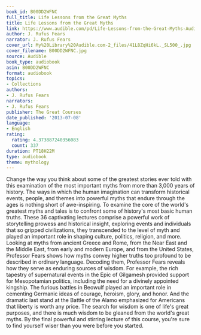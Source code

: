 ```yaml
---
book_id: B00DD2WFNC
full_title: Life Lessons from the Great Myths
title: Life Lessons from the Great Myths
link: https://www.audible.com/pd/Life-Lessons-from-the-Great-Myths-Audiobook/B00DD2WFNC
author: J. Rufus Fears
narrator: J. Rufus Fears
cover_url: My%20Library%20Audible.com-2_files/41L8ZqHi6kL._SL500_.jpg
cover_filename: B00DD2WFNC.jpg
source: Audible
book_type: audiobook
asin: B00DD2WFNC
format: audiobook
topics:
- Collections
authors:
- J. Rufus Fears
narrators:
- J. Rufus Fears
publisher: The Great Courses
date_published: '2013-07-08'
language:
- English
rating:
  rating: 4.373887240356083
  count: 337
duration: PT18H22M
type: audiobook
theme: mythology
---
```

Change the way you think about some of the greatest stories ever told with this examination of the most important myths from more than 3,000 years of history. The ways in which the human imagination can transform historical events, people, and themes into powerful myths that endure through the ages is nothing short of awe-inspiring.
To examine the core of the world's greatest myths and tales is to confront some of history's most basic human truths. These 36 captivating lectures comprise a powerful work of storytelling prowess and historical insight, exploring events and individuals that so gripped civilizations, they transcended to the level of myth and played an important role in shaping culture, politics, religion, and more.
Looking at myths from ancient Greece and Rome, from the Near East and the Middle East, from early and modern Europe, and from the United States, Professor Fears shows how myths convey higher truths too profound to be described in ordinary language. Decoding them, Professor Fears reveals how they serve as enduring sources of wisdom. For example, the rich tapestry of supernatural events in the Epic of Gilgamesh provided support for Mesopotamian politics, including the need for a divinely appointed kingship. The furious battles in Beowulf played an important role in cementing Germanic ideas of courage, heroism, glory, and honor. And the dramatic last stand at the Battle of the Alamo emphasized for Americans that liberty is worth any price.
The search for wisdom is one of life's great purposes, and there is much wisdom to be gleaned from the world's great myths. By the final powerful and stirring lecture of this course, you're sure to find yourself wiser than you were before you started.
